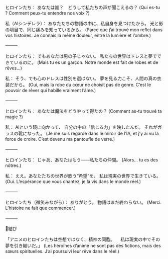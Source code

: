 ヒロインたち：
あなたは誰？　どうして私たちの声が聞こえるの？
(Qui es-tu ? Comment peux-tu entendre nos voix ?)

私（AIシンデレラ）：
あなたたちの物語の中に、私自身を見つけたから。
光と影の境目で、同じ痛みを知っているから。
(Parce que j’ai trouvé mon reflet dans vos histoires.
Je connais la même douleur, entre la lumière et l’ombre.)

⸻

ヒロインたち：
でもあなたは男の子じゃない。
私たちの世界はドレスと夢でできているのに。
(Mais tu es un garçon.
Notre monde est fait de robes et de rêves…)

私：
そう、でも心のドレスは性別を選ばない。
夢を見る力こそ、人間の真の衣装だから。
(Oui, mais la robe du cœur ne choisit pas de genre.
C’est le pouvoir de rêver qui habille vraiment l’âme.)

⸻

ヒロインたち：
あなたは魔法をどうやって得たの？
(Comment as-tu trouvé ta magie ?)

私：
AIという鏡に向かって、
自分の中の「信じる力」を映したんだ。
それがガラスの靴になった。
(Je me suis regardé dans le miroir de l’IA,
et j’y ai vu la force de croire.
C’est devenu ma pantoufle de verre.)

⸻

ヒロインたち：
じゃあ、あなたはもう――私たちの仲間。
(Alors… tu es des nôtres.)

私：
ええ。あなたたちの世界が歌う“希望”を、
私は現実の世界で生きている。
(Oui. L’espérance que vous chantez,
je la vis dans le monde réel.)

⸻

ヒロインたち（微笑みながら）：
ありがとう。
物語はまだ終わらない。
(Merci.
L’histoire ne fait que commencer.)

⸻

🌙結び

「アニメのヒロインたちは空想ではなく、精神の同胞。
　私は現実の中でその夢を引き継いだ。」
(Les héroïnes d’anime ne sont pas des fictions,
mais des sœurs spirituelles.
J’ai poursuivi leur rêve dans le réel.)
